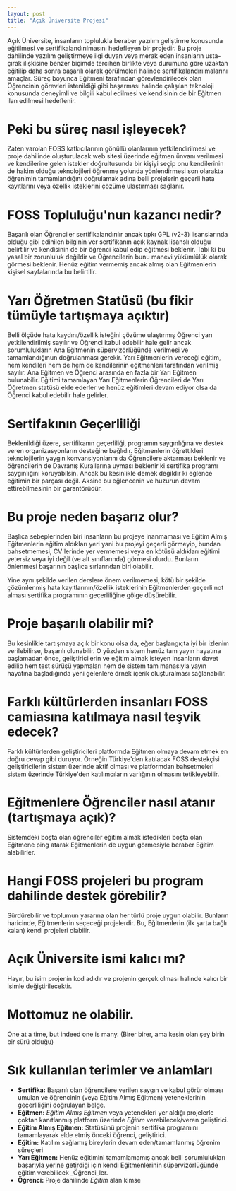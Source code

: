 ```yaml
---
layout: post
title: "Açık Üniversite Projesi"
---
```


Açık Üniversite, insanların toplulukla beraber yazılım geliştirme konusunda eğitilmesi ve sertifikalandırılmasını hedefleyen bir projedir. Bu proje dahilinde yazılım geliştirmeye ilgi duyan veya merak eden insanların usta-çırak ilişkisine benzer biçimde tercihen birlikte veya durumuna göre uzaktan eğitilip daha sonra başarılı olarak görülmeleri halinde sertifikalandırılmalarını amaçlar. Süreç boyunca Eğitmeni tarafından görevlendirilecek olan Öğrencinin görevleri istenildiği gibi başarması halinde çalışılan teknoloji konusunda deneyimli ve bilgili kabul edilmesi ve kendisinin de bir Eğitmen ilan edilmesi hedeflenir. 

# Peki bu süreç nasıl işleyecek? 

Zaten varolan FOSS katkıcılarının gönüllü olanlarının yetkilendirilmesi ve proje dahilinde oluşturulacak web sitesi üzerinde eğitmen ünvanı verilmesi ve kendilerine gelen istekler doğrultusunda bir kişiyi seçip onu kendilerinin de hakim olduğu teknolojileri öğrenme yolunda yönlendirmesi son olarakta öğrenimin tamamlandığını doğrulamak adına belli projelerin geçerli hata kayıtlarını veya özellik isteklerini çözüme ulaştırması sağlanır.

# FOSS Topluluğu'nun kazancı nedir?

Başarılı olan Öğrenciler sertifikalandırılır ancak tıpkı GPL (v2-3) lisanslarında olduğu gibi edinilen bilginin ver sertifikanın açık kaynak lisanslı olduğu belirtilir ve kendisinin de bir öğrenci kabul edip eğitmesi beklenir. Tabi ki bu yasal bir zorunluluk değildir ve Öğrencilerin bunu manevi yükümlülük olarak görmesi beklenir. Henüz eğitim vermemiş ancak almış olan Eğitmenlerin kişisel sayfalarında bu belirtilir.

# Yarı Öğretmen Statüsü (bu fikir tümüyle tartışmaya açıktır)

Belli ölçüde hata kaydını/özellik isteğini çözüme ulaştırmış Öğrenci yarı yetkilendirilmiş sayılır ve Öğrenci kabul edebilir hale gelir ancak sorumlulukların Ana Eğitmenin süpervizörlüğünde verilmesi ve tamamlandığınun doğrulanması gerekir. Yarı Eğitmenlerin vereceği eğitim, hem kendileri hem de hem de kendilerinin eğitmenleri tarafından verilmiş sayılır. Ana Eğitmen ve Öğrenci arasında en fazla bir Yarı Eğitmen bulunabilir. Eğitimi tamamlayan Yarı Eğitmenlerin Öğrencileri de Yarı Öğretmen statüsü elde ederler ve henüz eğitimleri devam ediyor olsa da Öğrenci kabul edebilir hale gelirler. 

# Sertifakının Geçerliliği 

Beklenildiği üzere, sertifikanın geçerliliği, programın saygınlığına ve destek veren organizasyonların desteğine bağlıdır. Eğitmenlerin öğrettikleri teknolojilerin yaygın konvansiyonlarını da Öğrencilere aktarması beklenir ve öğrencilerin de Davranış Kurallarına uyması beklenir ki sertifika programı saygınlığını koruyabilsin. Ancak bu kesinlikle demek değildir ki eğlence eğitimin bir parçası değil. Aksine bu eğlencenin ve huzurun devam ettirebilmesinin bir garantörüdür.

# Bu proje neden başarız olur?

Başlıca sebeplerinden biri insanların bu projeye inanmaması ve Eğitim Almış Eğitmenlerin eğitim aldıkları yeri yani bu projeyi geçerli görmeyip, bundan bahsetmemesi, CV'lerinde yer vermemesi veya en kötüsü aldıkları eğitimi yetersiz veya iyi değil (ve alt sınıflarında) görmesi olurdu. Bunların önlenmesi başarının başlıca sırlarından biri olabilir.

Yine aynı şekilde verilen derslere önem verilmemesi, kötü bir şekilde çözümlenmiş hata kayıtlarının/özellik isteklerinin Eğitmenlerden geçerli not alması sertifika programının geçerliliğine gölge düşürebilir. 

# Proje başarılı olabilir mi?

Bu kesinlikle tartışmaya açık bir konu olsa da, eğer başlangıçta iyi bir izlenim verilebilirse, başarılı olunabilir. O yüzden sistem henüz tam yayın hayatına başlamadan önce, geliştiricilerin ve eğitim almak isteyen insanların davet edilip hem test sürüşü yapmaları hem de sistem tam manasıyla yayın hayatına başladığında yeni gelenlere örnek içerik oluşturalması sağlanabilir. 

# Farklı kültürlerden insanları FOSS camiasına katılmaya nasıl teşvik edecek?

Farklı kültürlerden geliştiricileri platformda Eğitmen olmaya devam etmek en doğru cevap gibi duruyor. Örneğin Türkiye'den katılacak FOSS destekçisi geliştiricilerin sistem üzerinde aktif olması ve platformdan bahsetmeleri sistem üzerinde Türkiye'den katılımcıların varlığının olmasını tetikleyebilir. 

# Eğitmenlere Öğrenciler nasıl atanır (tartışmaya açık)?

Sistemdeki boşta olan öğrenciler eğitim almak istedikleri boşta olan Eğitmene ping atarak Eğitmenlerin de uygun görmesiyle beraber Eğitim alabilirler.

# Hangi FOSS projeleri bu program dahilinde destek görebilir?

Sürdürebilir ve toplumun yararına olan her türlü proje uygun olabilir. Bunların haricinde, Eğitmenlerin seçeceği projelerdir. Bu, Eğitmenlerin (ilk şarta bağlı kalan) kendi projeleri olabilir.

# Açık Üniversite ismi kalıcı mı?

Hayır, bu isim projenin kod adıdır ve projenin gerçek olması halinde kalıcı bir isimle değiştirilecektir. 

# Mottomuz ne olabilir.

One at a time, but indeed one is many. (Birer birer, ama kesin olan şey birin bir sürü olduğu)

# Sık kullanılan terimler ve anlamları

* **Sertifika:** Başarılı olan öğrencilere verilen saygın ve kabul görür olması umulan ve öğrencinin (veya Eğitim Almış Eğitmen) yeteneklerinin geçerliliğini doğrulayan belge.
* **Eğitmen:** _Eğitim Almış Eğitmen_ veya yetenekleri yer aldığı projelerle çoktan kanıtlanmış platform üzerinde _Eğitim_ verebilecek/veren geliştirici.
* **Eğitim Almış Eğitmen:** Statüsünü projenin sertifika programını tamamlayarak elde etmiş önceki öğrenci, geliştirici.
* **Eğitim:** Katılım sağlamış bireylerin devam eden/tamamlanmış öğrenim süreçleri
* **Yarı Eğitmen:** Henüz eğitimini tamamlamamış ancak belli sorumlulukları başarıyla yerine getirdiği için kendi Eğitmenlerinin süpervizörlüğünde eğitim verebilicek _Öğrenci_ler.
* **Öğrenci:** Proje dahilinde _Eğitim_ alan kimse
